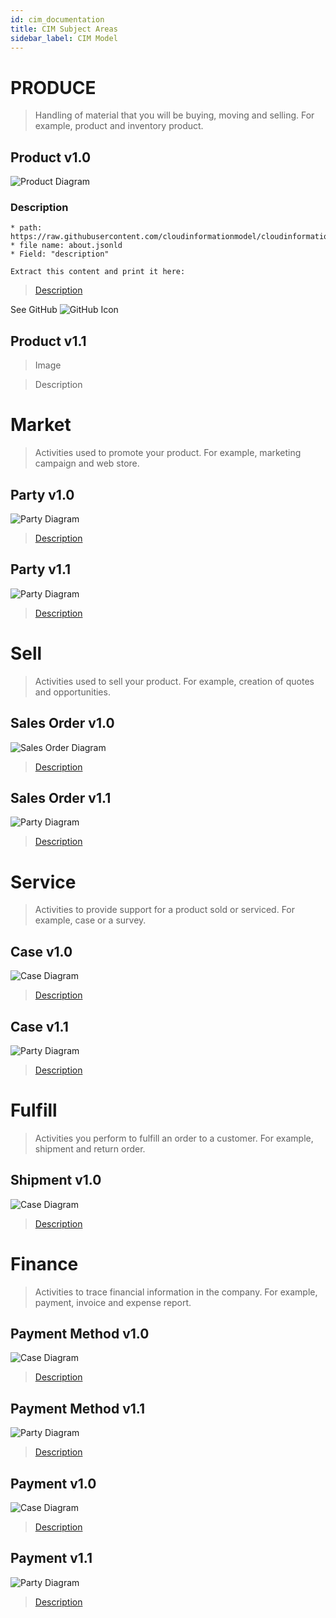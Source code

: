```yaml
---
id: cim_documentation
title: CIM Subject Areas
sidebar_label: CIM Model
---
```


# PRODUCE
> Handling of material that you will be buying, moving and selling. For example, product and inventory product.
## Product v1.0

![Product Diagram](https://raw.githubusercontent.com/cloudinformationmodel/cloudinformationmodel/v0.1.2/src/subjectAreas/Product/diagram.png)

### Description
```
* path: https://raw.githubusercontent.com/cloudinformationmodel/cloudinformationmodel/v0.1.2/src/subjectAreas/Product/about.jsonld
* file name: about.jsonld
* Field: "description"

Extract this content and print it here:
```
> [Description](https://raw.githubusercontent.com/cloudinformationmodel/cloudinformationmodel/v0.1.2/src/subjectAreas/Product/about.jsonld)

See GitHub ![GitHub Icon](images/GitHub-Mark-32px.png)

## Product v1.1

> Image

> Description

# Market 
> Activities used to promote your product. For example, marketing campaign and web store.

## Party v1.0

![Party Diagram](https://raw.githubusercontent.com/cloudinformationmodel/cloudinformationmodel/v0.1.2/src/subjectAreas/Party/diagram.png)

> [Description](https://raw.githubusercontent.com/cloudinformationmodel/cloudinformationmodel/v0.1.2/src/subjectAreas/Party/about.jsonld)

## Party v1.1

![Party Diagram]()

> [Description]()

# Sell
> Activities used to sell your product. For example, creation of quotes and opportunities.

## Sales Order v1.0

![Sales Order Diagram](https://raw.githubusercontent.com/cloudinformationmodel/cloudinformationmodel/v0.1.2/src/subjectAreas/SalesOrder/diagram.png)

> [Description](https://raw.githubusercontent.com/cloudinformationmodel/cloudinformationmodel/v0.1.2/src/subjectAreas/SalesOrder/about.jsonld)

## Sales Order v1.1

![Party Diagram]()

> [Description]()

# Service
> Activities to provide support for a product sold or serviced. For example, case or a survey.

## Case v1.0

![Case Diagram](https://raw.githubusercontent.com/cloudinformationmodel/cloudinformationmodel/v0.1.2/src/subjectAreas/SalesOrder/diagram.png)

> [Description](https://raw.githubusercontent.com/cloudinformationmodel/cloudinformationmodel/v0.1.2/src/subjectAreas/SalesOrder/about.jsonld)

## Case v1.1

![Party Diagram]()

> [Description]()

# Fulfill
> Activities you perform to fulfill an order to a customer. For example, shipment and return order.

## Shipment v1.0

![Case Diagram](https://raw.githubusercontent.com/cloudinformationmodel/cloudinformationmodel/v0.1.2/src/subjectAreas/Shipment/diagram.png)

> [Description](https://raw.githubusercontent.com/cloudinformationmodel/cloudinformationmodel/v0.1.2/src/subjectAreas/Shipment/about.jsonld)

# Finance
> Activities to trace financial information in the company. For example, payment, invoice and expense report.
## Payment Method v1.0

![Case Diagram](https://raw.githubusercontent.com/cloudinformationmodel/cloudinformationmodel/v0.1.2/src/subjectAreas/PaymentMethod/diagram.png)

> [Description](https://raw.githubusercontent.com/cloudinformationmodel/cloudinformationmodel/v0.1.2/src/subjectAreas/PaymentMethod/about.jsonld)

## Payment Method v1.1

![Party Diagram]()

> [Description]()

## Payment v1.0

![Case Diagram](https://raw.githubusercontent.com/cloudinformationmodel/cloudinformationmodel/v0.1.2/src/subjectAreas/Payment/diagram.png)

> [Description](https://raw.githubusercontent.com/cloudinformationmodel/cloudinformationmodel/v0.1.2/src/subjectAreas/Payment/about.jsonld)

## Payment v1.1

![Party Diagram]()

> [Description]()
